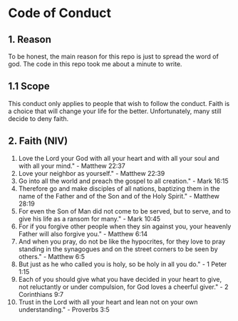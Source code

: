 # Code of Conduct

## 1. Reason

To be honest, the main reason for this repo is just to spread the word of god. The code in this repo took me about a minute to write.

## 1.1 Scope

This conduct only applies to people that wish to follow the conduct. Faith is a choice that will change your life for the better. Unfortunately, many still decide to deny faith. 

## 2. Faith (NIV)

1. Love the Lord your God with all your heart and with all your soul and with all your mind." - Matthew 22:37
2. Love your neighbor as yourself." - Matthew 22:39
3. Go into all the world and preach the gospel to all creation." - Mark 16:15
4. Therefore go and make disciples of all nations, baptizing them in the name of the Father and of the Son and of the Holy Spirit." - Matthew 28:19
5. For even the Son of Man did not come to be served, but to serve, and to give his life as a ransom for many." - Mark 10:45
6. For if you forgive other people when they sin against you, your heavenly Father will also forgive you." - Matthew 6:14
7. And when you pray, do not be like the hypocrites, for they love to pray standing in the synagogues and on the street corners to be seen by others." - Matthew 6:5
8. But just as he who called you is holy, so be holy in all you do." - 1 Peter 1:15
9. Each of you should give what you have decided in your heart to give, not reluctantly or under compulsion, for God loves a cheerful giver." - 2 Corinthians 9:7
10. Trust in the Lord with all your heart and lean not on your own understanding." - Proverbs 3:5